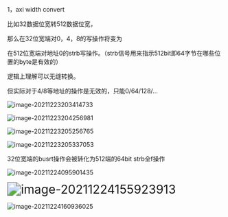 1，axi width convert

比如32数据位宽转512数据位宽，

那么在32位宽端对0，4，8的写操作将变为

在512位宽端对地址0的strb写操作。（strb信号用来指示512bit即64字节在哪些位置的byte是有效的）

逻辑上理解可以无缝转换。

但实际对于4/8等地址的操作是无效的，只能0/64/128/...

![image-20211223203414733](C:\Users\will\AppData\Roaming\Typora\typora-user-images\image-20211223203414733.png)

![image-20211223204256981](C:\Users\will\AppData\Roaming\Typora\typora-user-images\image-20211223204256981.png)



![image-20211223205256765](C:\Users\will\AppData\Roaming\Typora\typora-user-images\image-20211223205256765.png)





![image-20211223205337053](C:\Users\will\AppData\Roaming\Typora\typora-user-images\image-20211223205337053.png)

32位宽端的busrt操作会被转化为512端的64bit strb全f操作

![image-20211224095901435](C:\Users\will\AppData\Roaming\Typora\typora-user-images\image-20211224095901435.png)

<img src="C:\Users\will\AppData\Roaming\Typora\typora-user-images\image-20211224155923913.png" alt="image-20211224155923913" style="zoom:200%;" />

![image-20211224160936025](C:\Users\will\AppData\Roaming\Typora\typora-user-images\image-20211224160936025.png)
